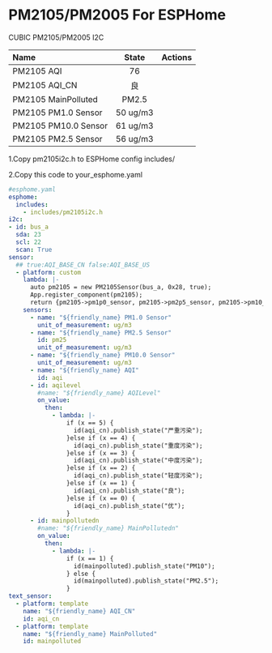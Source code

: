 # PM2105/PM2005 For ESPHome
CUBIC PM2105/PM2005 I2C

| Name                 |  State   | Actions |
| :------------------- | :------: | :------ |
| PM2105 AQI           |    76    |         |
| PM2105 AQI_CN        |    良    |         |
| PM2105 MainPolluted  |  PM2.5   |         |
| PM2105 PM1.0 Sensor  | 50 ug/m3 |         |
| PM2105 PM10.0 Sensor | 61 ug/m3 |         |
| PM2105 PM2.5 Sensor  | 56 ug/m3 |         |

1.Copy pm2105i2c.h to ESPHome config includes/

2.Copy this code to your_esphome.yaml

```yaml
#esphome.yaml
esphome:
  includes:
    - includes/pm2105i2c.h
i2c:
- id: bus_a
  sda: 23
  scl: 22
  scan: True
sensor:
  ## true:AQI_BASE_CN false:AQI_BASE_US
  - platform: custom
    lambda: |-
      auto pm2105 = new PM2105Sensor(bus_a, 0x28, true);
      App.register_component(pm2105);
      return {pm2105->pm1p0_sensor, pm2105->pm2p5_sensor, pm2105->pm10_sensor, pm2105->AQI_s, pm2105->AQILevel_s, pm2105->MainPollutedn_s};
    sensors:
      - name: "${friendly_name} PM1.0 Sensor"
        unit_of_measurement: ug/m3
      - name: "${friendly_name} PM2.5 Sensor"
        id: pm25
        unit_of_measurement: ug/m3
      - name: "${friendly_name} PM10.0 Sensor"
        unit_of_measurement: ug/m3
      - name: "${friendly_name} AQI"
        id: aqi
      - id: aqilevel
        #name: "${friendly_name} AQILevel"
        on_value:
          then:
            - lambda: |-  
                if (x == 5) {
                  id(aqi_cn).publish_state("严重污染");
                }else if (x == 4) {
                  id(aqi_cn).publish_state("重度污染");
                }else if (x == 3) {
                  id(aqi_cn).publish_state("中度污染");
                }else if (x == 2) {
                  id(aqi_cn).publish_state("轻度污染");
                }else if (x == 1) {
                  id(aqi_cn).publish_state("良");
                }else if (x == 0) {
                  id(aqi_cn).publish_state("优");
                }
      - id: mainpollutedn
        #name: "${friendly_name} MainPollutedn"
        on_value:
          then:
            - lambda: |-
                if (x == 1) {
                  id(mainpolluted).publish_state("PM10");
                } else {
                  id(mainpolluted).publish_state("PM2.5");
                }  
text_sensor:
  - platform: template
    name: "${friendly_name} AQI_CN"
    id: aqi_cn
  - platform: template
    name: "${friendly_name} MainPolluted"
    id: mainpolluted   
```

